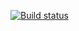 [![Build status](https://ci.appveyor.com/api/projects/status/inmirox8rdcr2l4f?svg=true)](https://ci.appveyor.com/project/yooyklon/regexp-1)